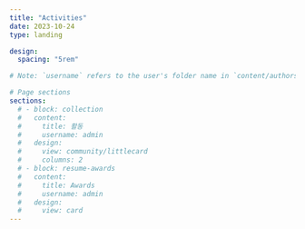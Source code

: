 ```yaml
---
title: "Activities"
date: 2023-10-24
type: landing

design:
  spacing: "5rem"

# Note: `username` refers to the user's folder name in `content/authors/`

# Page sections
sections:
  # - block: collection
  #   content:
  #     title: 활동
  #     username: admin
  #   design:
  #     view: community/littlecard
  #     columns: 2
  # - block: resume-awards
  #   content:
  #     title: Awards
  #     username: admin
  #   design:
  #     view: card
---
```

